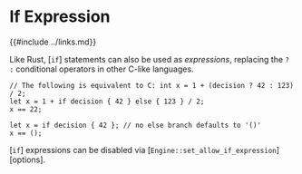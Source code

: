 If Expression
=============

{{#include ../links.md}}

Like Rust, [`if`] statements can also be used as _expressions_, replacing the `? :` conditional
operators in other C-like languages.

```rust,no_run
// The following is equivalent to C: int x = 1 + (decision ? 42 : 123) / 2;
let x = 1 + if decision { 42 } else { 123 } / 2;
x == 22;

let x = if decision { 42 }; // no else branch defaults to '()'
x == ();
```

[`if`] expressions can be disabled via [`Engine::set_allow_if_expression`][options].
